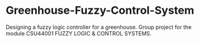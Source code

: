 # Greenhouse-Fuzzy-Control-System

Designing a fuzzy logic controller for a greenhouse. Group project for the module CSU44001 FUZZY LOGIC & CONTROL SYSTEMS.
